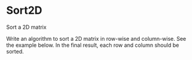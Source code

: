 # Sort2D
Sort a 2D matrix

Write an algorithm to sort a 2D matrix in row-wise and column-wise. See the example below. In
the final result, each row and column should be sorted.
